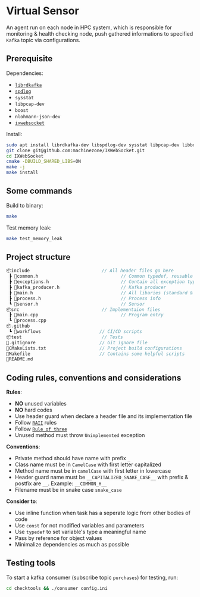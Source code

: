 # Virtual Sensor

An agent run on each node in HPC system, which is responsible for monitoring & health checking node, push gathered informations to specified `Kafka` topic via configurations.

## Prerequisite

Dependencies:

- [`librdkafka`](https://github.com/confluentinc/librdkafka)
- [`spdlog`](https://github.com/gabime/spdlog)
- `sysstat`
- `libpcap-dev`
- `boost`
- `nlohmann-json-dev`
- [`ixwebsocket`](https://machinezone.github.io/IXWebSocket/build/)

Install:

```bash
sudo apt install librdkafka-dev libspdlog-dev sysstat libpcap-dev libboost-all-dev nlohmann-json-dev
git clone git@github.com:machinezone/IXWebSocket.git
cd IXWebSocket
cmake -DBUILD_SHARED_LIBS=ON
make -j
make install
```

## Some commands

Build to binary:

```bash
make
```

Test memory leak:

```bash
make test_memory_leak
```

## Project structure

```cpp
📦include                           // All header files go here
 ┣ 📜common.h                               // Common typedef, reusable functions and classes
 ┣ 📜exceptions.h                           // Contain all exception types
 ┣ 📜kafka_producer.h                       // Kafka producer
 ┣ 📜main.h                                 // All libaries (standard & 3rd-party) was included here
 ┣ 📜process.h                              // Process info
 ┗ 📜sensor.h                               // Sensor
📦src                               // Implementaion files
 ┣ 📜main.cpp                               // Program entry
 ┗ 📜process.cpp                            
📦.github
 ┗ 📂workflows                      // CI/CD scripts
📦test                              // Tests
📜.gitignore                        // Git ignore file
📜CMakeLists.txt                    // Project build configurations
📜Makefile                          // Contains some helpful scripts
📜README.md
```

## Coding rules, conventions and considerations

**Rules**:

- **NO** unused variables
- **NO** hard codes
- Use header guard when declare a header file and its implementation file
- Follow [`RAII`](https://en.wikipedia.org/wiki/Resource_acquisition_is_initialization) rules
- Follow [`Rule of three`](https://en.wikipedia.org/wiki/Rule_of_three_%28C++_programming%29)
- Unused method must throw `Unimplemented` exception

**Conventions**:

- Private method should have name with prefix `_`
- Class name must be in `CamelCase` with first letter capitalized
- Method name must be in `camelCase` with first letter in lowercase
- Header guard name must be `__CAPITALIZED_SNAKE_CASE__` with prefix & postfix are `__`. Example: `__COMMON_H__`
- Filename must be in snake case `snake_case`

**Consider to**:

- Use inline function when task has a seperate logic from other bodies of code
- Use `const` for not modified variables and parameters
- Use `typedef` to set variable's type a meaningful name
- Pass by reference for object values
- Minimalize dependencies as much as possible

## Testing tools

To start a kafka consumer (subscribe topic `purchases`) for testing, run:

```bash
cd checktools && ./consumer config.ini
```
